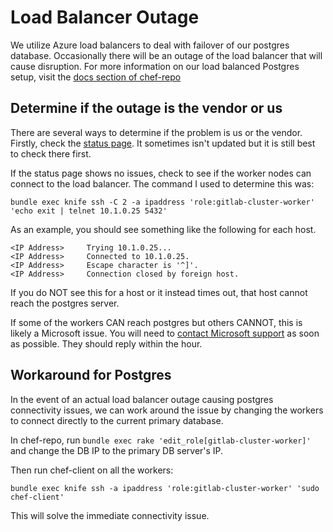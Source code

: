 # Load Balancer Outage

We utilize Azure load balancers to deal with failover of our postgres database.
Occasionally there will be an outage of the load balancer that will cause disruption.
For more information on our load balanced Postgres setup, visit the [docs section of chef-repo](https://ops.gitlab.net/gitlab-cookbooks/chef-repo/tree/postgres-docs/doc)

## Determine if the outage is the vendor or us

There are several ways to determine if the problem is us or the vendor.
Firstly, check the [status page](https://azure.microsoft.com/en-us/status/). It sometimes isn't updated but it is still best
to check there first.

If the status page shows no issues, check to see if the worker nodes can connect to the
load balancer. The command I used to determine this was:

```
bundle exec knife ssh -C 2 -a ipaddress 'role:gitlab-cluster-worker' 'echo exit | telnet 10.1.0.25 5432'
```

As an example, you should see something like the following for each host.

```
<IP Address>     Trying 10.1.0.25...
<IP Address>     Connected to 10.1.0.25.
<IP Address>     Escape character is '^]'.
<IP Address>     Connection closed by foreign host.
```

If you do NOT see this for a host or it instead times out, that host cannot reach the postgres
server.

If some of the workers CAN reach postgres but others CANNOT, this is likely a Microsoft issue. 
You will need to [contact Microsoft support](https://ops.gitlab.net/gitlab-cookbooks/chef-repo/blob/master/doc/azure.md#creating-a-ticket-for-pro-direct-support-in-azure)
as soon as possible. They should reply within the hour.

## Workaround for Postgres

In the event of an actual load balancer outage causing postgres connectivity issues, we can 
work around the issue by changing the workers to connect directly to the current primary database.

In chef-repo, run `bundle exec rake 'edit_role[gitlab-cluster-worker]'` and change the DB IP to 
the primary DB server's IP.

Then run chef-client on all the workers:

```
bundle exec knife ssh -a ipaddress 'role:gitlab-cluster-worker' 'sudo chef-client'
```

This will solve the immediate connectivity issue.
